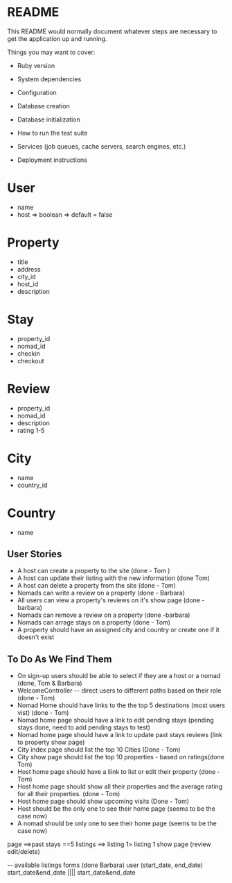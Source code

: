 # README

This README would normally document whatever steps are necessary to get the
application up and running.

Things you may want to cover:

* Ruby version

* System dependencies

* Configuration

* Database creation

* Database initialization

* How to run the test suite

* Services (job queues, cache servers, search engines, etc.)

* Deployment instructions

# User
 - name
 - host => boolean => default = false

 # Property
 - title
 - address
 - city_id
 - host_id
 - description


# Stay
- property_id
- nomad_id
- checkin
- checkout

#  Review
 - property_id
 - nomad_id
 - description
 - rating 1-5

 # City
 - name
 - country_id

 # Country
 - name

## User Stories
- A host can create a property to the site (done - Tom )
- A host can update their listing with the new information (done Tom)
- A host can delete a property from the site (done - Tom)
- Nomads can write a review on a property (done - Barbara)
- All users can view a property's reviews on it's show page (done -barbara)
- Nomads can remove a review on a property  (done -barbara)
- Nomads can arrage stays on a property (done - Tom)
- A property should have an assigned city and country or create one if it doesn't exist

## To Do As We Find Them
- On sign-up users should be able to select if they are a host or a nomad (done, Tom & Barbara)
- WelcomeController --  direct users to different paths based on their role (done - Tom)
- Nomad Home should have links to the the top 5 destinations (most users vist) (done - Tom)
- Nomad home page should have a link to edit pending stays (pending stays done, need to add pending stays to test)
- Nomad home page should have a link to update past stays reviews (link to property show page)
- City index page should list the top 10 Cities (Done - Tom)
- City show page should list the top 10 properties - based on ratings(done Tom)
- Host home page should have a liink to list or edit their property (done - Tom)
- Host home page should show all their properties and the average rating for all their properties. (done - Tom)
- Host home page should show upcoming visits (Done - Tom)
- Host should be the only one to see their home page (seems to be the case now)
- A nomad should be only one to see their home page (seems to be the case now)

page ==>past stays ==5 listings ==> listing 1> listing 1 show page (review edit/delete)


-- available listings forms (done Barbara)
user (start_date, end_date)
start_date&end_date |||| start_date&end_date
